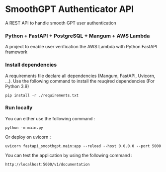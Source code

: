 # SmoothGPT Authenticator API

A REST API to handle smooth GPT user authentication

### Python + FastAPI + PostgreSQL + Mangum + AWS Lambda 

A project to enable user verification the AWS Lambda with Python FastAPI framework

### Install dependencies

A requirements file declare all dependencies (Mangum, FastAPI, Uvicorn, ...). Use the following command to install the reuqired dependencies (For Python 3.9)

```
pip install -r ./requirements.txt
```

### Run locally

You can either use the following command :

```
python -m main.py
```

Or deploy on uvicorn :

```
uvicorn fastapi_smoothgpt.main:app --reload --host 0.0.0.0 --port 5000
```

You can test the application by using the following command : 

```
http://localhost:5000/v1/documentation
```

